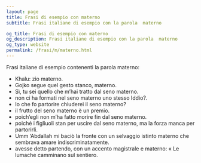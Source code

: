 ```yaml
---
layout: page
title: Frasi di esempio con materno 
subtitle: Frasi italiane di esempio con la parola  materno

og_title: Frasi di esempio con materno 
og_description: Frasi italiane di esempio con la parola  materno
og_type: website
permalink: /frasi/m/materno.html
---
```


Frasi italiane di esempio contenenti la parola materno:


- Khalu: zio materno.
- Gojko segue quel gesto stanco, materno.
- Sì, tu sei quello che m’hai tratto dal seno materno.
- non ci ha formati nel seno materno uno stesso Iddio?.
- Io che fo partorire chiuderei il seno materno?
- il frutto del seno materno è un premio.
- poich’egli non m’ha fatto morire fin dal seno materno.
- poiché i figliuoli stan per uscire dal seno materno, ma la forza manca per partorirli.
- Umm ‘Abdallah mi baciò la fronte con un selvaggio istinto materno che sembrava amare indiscriminatamente.
- avesse detto partendo, con un accento magistrale e materno: « Le lumache camminano sul sentiero.
